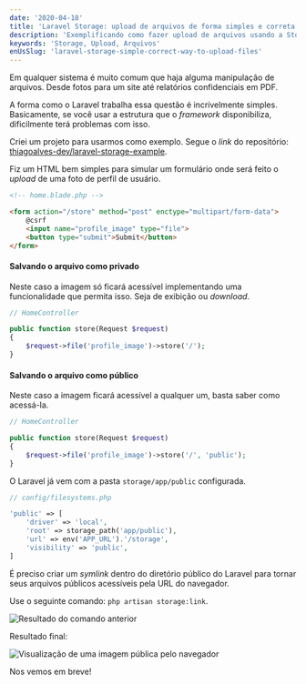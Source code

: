 ```yaml
---
date: '2020-04-18'
title: 'Laravel Storage: upload de arquivos de forma simples e correta'
description: 'Exemplificando como fazer upload de arquivos usando a Storage do Laravel e a diferença de arquivos públicos e privados.'
keywords: 'Storage, Upload, Arquivos'
enUsSlug: 'laravel-storage-simple-correct-way-to-upload-files'
---
```


Em qualquer sistema é muito comum que haja alguma manipulação de arquivos. Desde fotos para um site até relatórios
confidenciais em PDF.

A forma como o Laravel trabalha essa questão é incrivelmente simples. Basicamente, se você usar a estrutura que o
_framework_ disponibiliza, dificilmente terá problemas com isso.

Criei um projeto para usarmos como exemplo. Segue o _link_ do
repositório: [thiagoalves-dev/laravel-storage-example](https://github.com/thiagoalves-dev/laravel-storage-example).

Fiz um HTML bem simples para simular um formulário onde será feito o _upload_ de uma foto de perfil de usuário.

```html
<!-- home.blade.php -->

<form action="/store" method="post" enctype="multipart/form-data">
    @csrf
    <input name="profile_image" type="file">
    <button type="submit">Submit</button>
</form>
```

#### Salvando o arquivo como privado

Neste caso a imagem só ficará acessível implementando uma funcionalidade que permita isso. Seja de exibição ou
_download_.

```php
// HomeController

public function store(Request $request)
{
    $request->file('profile_image')->store('/');
}
```

#### Salvando o arquivo como público

Neste caso a imagem ficará acessível a qualquer um, basta saber como acessá-la.

```php
// HomeController

public function store(Request $request)
{
    $request->file('profile_image')->store('/', 'public');
}
```

O Laravel já vem com a pasta `storage/app/public` configurada.

```php
// config/filesystems.php

'public' => [
    'driver' => 'local',
    'root' => storage_path('app/public'),
    'url' => env('APP_URL').'/storage',
    'visibility' => 'public',
]
``` 

É preciso criar um _symlink_ dentro do diretório público do Laravel para tornar seus arquivos públicos acessíveis pela
URL do navegador.

Use o seguinte comando: `php artisan storage:link`.

![Resultado do comando anterior](/images/posts/laravel-storage/storage-on-public-folder.png)

Resultado final:

![Visualização de uma imagem pública pelo navegador](/images/posts/laravel-storage/image-public-access.png)

Nos vemos em breve!
